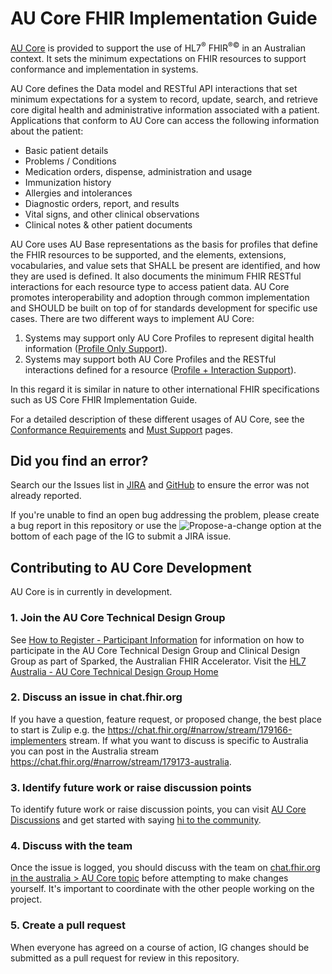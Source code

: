 # AU Core FHIR Implementation Guide

[AU Core](http://build.fhir.org/ig/hl7au/au-fhir-core/) is provided to support the use of HL7<sup>&reg;</sup> FHIR<sup>&reg;&copy;</sup> in an Australian context. It sets the minimum expectations on FHIR resources to support conformance and implementation in systems.

AU Core defines the Data model and RESTful API interactions that set minimum expectations for a system to record, update, search, and retrieve core digital health and administrative information associated with a patient. Applications that conform to AU Core can access the following information about the patient:
- Basic patient details
- Problems / Conditions
- Medication orders, dispense, administration and usage
- Immunization history
- Allergies and intolerances
- Diagnostic orders, report, and results
- Vital signs, and other clinical observations
- Clinical notes & other patient documents

AU Core uses AU Base representations as the basis for profiles that define the FHIR resources to be supported, and the elements, extensions, vocabularies, and value sets that SHALL be present are identified, and how they are used is defined. It also documents the minimum FHIR RESTful interactions for each resource type to access patient data. AU Core promotes interoperability and adoption through common implementation and SHOULD be built on top of for standards development for specific use cases. There are two different ways to implement AU Core:
1.	Systems may support only AU Core Profiles to represent digital health information ([Profile Only Support](http://build.fhir.org/ig/hl7au/au-fhir-core/general-requirements.html#profile-only-support)).
1.	Systems may support both AU Core Profiles and the RESTful interactions defined for a resource ([Profile + Interaction Support](http://build.fhir.org/ig/hl7au/au-fhir-core/general-requirements.html#profile--interaction-support)).

In this regard it is similar in nature to other international FHIR specifications such as US Core FHIR Implementation Guide.

For a detailed description of these different usages of AU Core, see the [Conformance Requirements](http://build.fhir.org/ig/hl7au/au-fhir-core/general-requirements.html) and [Must Support](http://build.fhir.org/ig/hl7au/au-fhir-core/must-support.html) pages.

## Did you find an error?
Search our the Issues list in [JIRA](https://jira.hl7australia.com/projects/FHIRIG/issues/FHIRIG-245?filter=allopenissues) and [GitHub](https://github.com/hl7au/au-fhir-core/issues?q=is%3Aissue) to ensure the error was not already reported.

If you're unable to find an open bug addressing the problem, please create a bug report in this repository or use the ![Propose-a-change](https://github.com/hl7au/au-fhir-core/assets/116611317/642b45cb-c82e-4fb5-a24c-37b263289fac)
 option at the bottom of each page of the IG to submit a JIRA issue.

## Contributing to AU Core Development

AU Core is in currently in development.

### 1. Join the AU Core Technical Design Group

See [How to Register - Participant Information](https://confluence.csiro.au/display/FHIR/How+to+Register+-+Participant+Information) for information on how to participate in the AU Core Technical Design Group and Clinical Design Group as part of Sparked, the Australian FHIR Accelerator. Visit the [HL7 Australia - AU Core Technical Design Group Home](https://confluence.hl7.org/display/HAFWG/HL7+Australia+-+AU+Core+Technical+Design+Group+Home)

### 2. Discuss an issue in chat.fhir.org

If you have a question, feature request, or proposed change, the best place to start is Zulip e.g. the https://chat.fhir.org/#narrow/stream/179166-implementers stream. If what you want to discuss is specific to Australia you can post in the Australia stream https://chat.fhir.org/#narrow/stream/179173-australia.

### 3. Identify future work or raise discussion points

To identify future work or raise discussion points, you can visit [AU Core Discussions](https://github.com/hl7au/au-fhir-core/discussions) and get started with saying [hi to the community](https://github.com/hl7au/au-fhir-core/discussions/4). 

### 4. Discuss with the team

Once the issue is logged, you should discuss with the team on [chat.fhir.org in the australia > AU Core topic]( https://chat.fhir.org/#narrow/stream/179173-australia/topic/AU.20Core) before attempting to make changes yourself. It's important to coordinate with the other people working on the project.

### 5. Create a pull request

When everyone has agreed on a course of action, IG changes should be submitted as a pull request for review in this repository.


